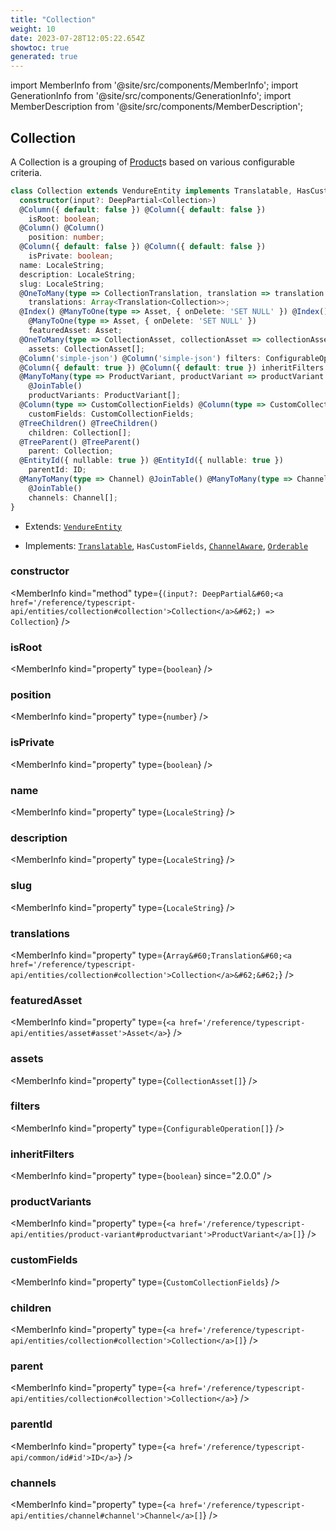 ```yaml
---
title: "Collection"
weight: 10
date: 2023-07-28T12:05:22.654Z
showtoc: true
generated: true
---
```

<!-- This file was generated from the Vendure source. Do not modify. Instead, re-run the "docs:build" script -->
import MemberInfo from '@site/src/components/MemberInfo';
import GenerationInfo from '@site/src/components/GenerationInfo';
import MemberDescription from '@site/src/components/MemberDescription';


## Collection

<GenerationInfo sourceFile="packages/core/src/entity/collection/collection.entity.ts" sourceLine="35" packageName="@vendure/core" />

A Collection is a grouping of <a href='/reference/typescript-api/entities/product#product'>Product</a>s based on various configurable criteria.

```ts title="Signature"
class Collection extends VendureEntity implements Translatable, HasCustomFields, ChannelAware, Orderable {
  constructor(input?: DeepPartial<Collection>)
  @Column({ default: false }) @Column({ default: false })
    isRoot: boolean;
  @Column() @Column()
    position: number;
  @Column({ default: false }) @Column({ default: false })
    isPrivate: boolean;
  name: LocaleString;
  description: LocaleString;
  slug: LocaleString;
  @OneToMany(type => CollectionTranslation, translation => translation.base, { eager: true }) @OneToMany(type => CollectionTranslation, translation => translation.base, { eager: true })
    translations: Array<Translation<Collection>>;
  @Index() @ManyToOne(type => Asset, { onDelete: 'SET NULL' }) @Index()
    @ManyToOne(type => Asset, { onDelete: 'SET NULL' })
    featuredAsset: Asset;
  @OneToMany(type => CollectionAsset, collectionAsset => collectionAsset.collection) @OneToMany(type => CollectionAsset, collectionAsset => collectionAsset.collection)
    assets: CollectionAsset[];
  @Column('simple-json') @Column('simple-json') filters: ConfigurableOperation[];
  @Column({ default: true }) @Column({ default: true }) inheritFilters: boolean;
  @ManyToMany(type => ProductVariant, productVariant => productVariant.collections) @JoinTable() @ManyToMany(type => ProductVariant, productVariant => productVariant.collections)
    @JoinTable()
    productVariants: ProductVariant[];
  @Column(type => CustomCollectionFields) @Column(type => CustomCollectionFields)
    customFields: CustomCollectionFields;
  @TreeChildren() @TreeChildren()
    children: Collection[];
  @TreeParent() @TreeParent()
    parent: Collection;
  @EntityId({ nullable: true }) @EntityId({ nullable: true })
    parentId: ID;
  @ManyToMany(type => Channel) @JoinTable() @ManyToMany(type => Channel)
    @JoinTable()
    channels: Channel[];
}
```
* Extends: <code><a href='/reference/typescript-api/entities/vendure-entity#vendureentity'>VendureEntity</a></code>


* Implements: <code><a href='/reference/typescript-api/entities/interfaces#translatable'>Translatable</a></code>, <code>HasCustomFields</code>, <code><a href='/reference/typescript-api/entities/interfaces#channelaware'>ChannelAware</a></code>, <code><a href='/reference/typescript-api/entities/interfaces#orderable'>Orderable</a></code>



<div className="members-wrapper">

### constructor

<MemberInfo kind="method" type={`(input?: DeepPartial&#60;<a href='/reference/typescript-api/entities/collection#collection'>Collection</a>&#62;) => Collection`}   />


### isRoot

<MemberInfo kind="property" type={`boolean`}   />


### position

<MemberInfo kind="property" type={`number`}   />


### isPrivate

<MemberInfo kind="property" type={`boolean`}   />


### name

<MemberInfo kind="property" type={`LocaleString`}   />


### description

<MemberInfo kind="property" type={`LocaleString`}   />


### slug

<MemberInfo kind="property" type={`LocaleString`}   />


### translations

<MemberInfo kind="property" type={`Array&#60;Translation&#60;<a href='/reference/typescript-api/entities/collection#collection'>Collection</a>&#62;&#62;`}   />


### featuredAsset

<MemberInfo kind="property" type={`<a href='/reference/typescript-api/entities/asset#asset'>Asset</a>`}   />


### assets

<MemberInfo kind="property" type={`CollectionAsset[]`}   />


### filters

<MemberInfo kind="property" type={`ConfigurableOperation[]`}   />


### inheritFilters

<MemberInfo kind="property" type={`boolean`}  since="2.0.0"  />


### productVariants

<MemberInfo kind="property" type={`<a href='/reference/typescript-api/entities/product-variant#productvariant'>ProductVariant</a>[]`}   />


### customFields

<MemberInfo kind="property" type={`CustomCollectionFields`}   />


### children

<MemberInfo kind="property" type={`<a href='/reference/typescript-api/entities/collection#collection'>Collection</a>[]`}   />


### parent

<MemberInfo kind="property" type={`<a href='/reference/typescript-api/entities/collection#collection'>Collection</a>`}   />


### parentId

<MemberInfo kind="property" type={`<a href='/reference/typescript-api/common/id#id'>ID</a>`}   />


### channels

<MemberInfo kind="property" type={`<a href='/reference/typescript-api/entities/channel#channel'>Channel</a>[]`}   />




</div>
